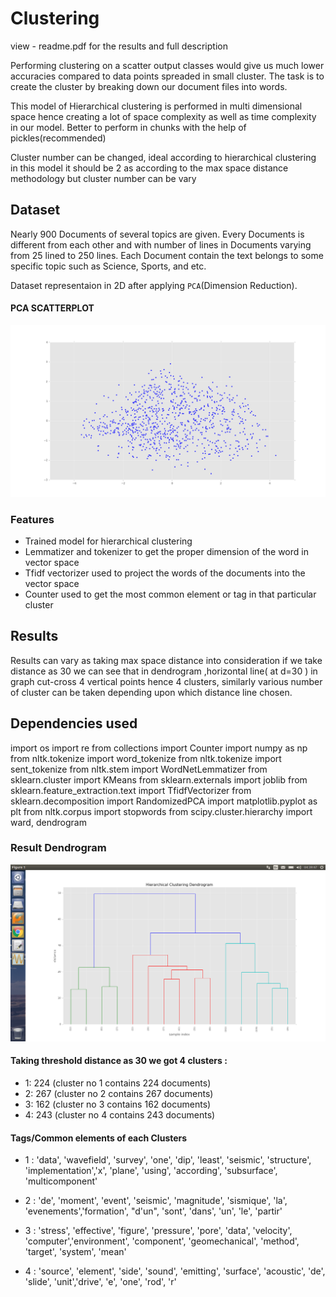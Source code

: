 
# Clustering
   view - readme.pdf for the results and full description

 Performing clustering on a scatter output classes would give us much lower accuracies compared to data points spreaded in small cluster. The task is to create the cluster by breaking down our document files into words.
 
 This model of Hierarchical clustering is performed in multi dimensional space hence creating a lot of space complexity as well as time complexity in our model. Better to perform in chunks with the help of pickles(recommended)

 Cluster number can be changed, ideal according to hierarchical clustering in this model it should be 2 as according to the max space distance methodology but cluster number can be vary


## Dataset

Nearly 900 Documents of several topics are given. Every Documents is different from each other and with number of lines in Documents varying from 25 lined to 250 lines. Each Document contain the text belongs to some specific topic such as Science, Sports, and etc.


Dataset representaion in 2D after applying `PCA`(Dimension Reduction).

#### PCA SCATTERPLOT

![PCA SCATTERPLOT](https://github.com/rushil83/document_based_clustering/blob/master/pca_scatter_plot.png)


### Features

- Trained model for hierarchical clustering
- Lemmatizer and tokenizer to get the proper dimension of the word in vector space
- Tfidf vectorizer used to project the words of the documents into the vector space
- Counter used to get the most common element or tag in that particular cluster



## Results

Results can vary as taking max space distance into consideration if we take distance as 30 we
can see that in dendrogram ,horizontal line( at d=30 ) in graph cut-cross 4 vertical points hence
4 clusters, similarly various number of cluster can be taken depending upon which distance line
chosen.


## Dependencies used

import os
import re
from collections import Counter
import numpy as np
from nltk.tokenize import word_tokenize
from nltk.tokenize import sent_tokenize
from nltk.stem import WordNetLemmatizer
from sklearn.cluster import KMeans
from sklearn.externals import joblib
from sklearn.feature_extraction.text import TfidfVectorizer
from sklearn.decomposition import RandomizedPCA
import matplotlib.pyplot as plt
from nltk.corpus import stopwords
from scipy.cluster.hierarchy import ward, dendrogram

### Result Dendrogram

![DENDROGRAM](https://github.com/rushil83/document_based_clustering/blob/master/result_dendrogram.png)

#### Taking threshold distance as 30 we got 4 clusters :

-  1: 224 (cluster no 1 contains 224 documents)
-  2: 267 (cluster no 2 contains 267 documents)
-  3: 162 (cluster no 3 contains 162 documents) 
-  4: 243 (cluster no 4 contains 243 documents)



#### Tags/Common elements of each Clusters


- 1 : 'data', 'wavefield', 'survey', 'one', 'dip', 'least', 'seismic', 'structure', 'implementation','x', 'plane',        'using', 'according', 'subsurface', 'multicomponent'

- 2 : 'de', 'moment', 'event', 'seismic', 'magnitude', 'sismique', 'la', 'evenements','formation', "d'un", 'sont',        'dans', 'un', 'le', 'partir'

- 3 : 'stress', 'effective', 'figure', 'pressure', 'pore', 'data', 'velocity', 'computer','environment',                  'component', 'geomechanical', 'method', 'target', 'system', 'mean'

- 4 : 'source', 'element', 'side', 'sound', 'emitting', 'surface', 'acoustic', 'de', 'slide', 'unit','drive', 'e',        'one', 'rod', 'r'



